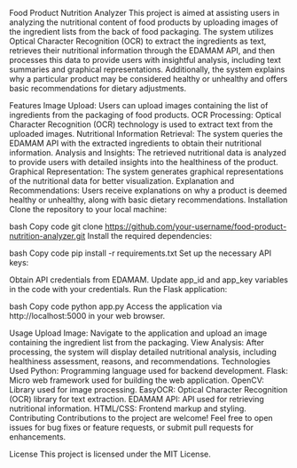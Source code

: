 Food Product Nutrition Analyzer
This project is aimed at assisting users in analyzing the nutritional content of food products by uploading images of the ingredient lists from the back of food packaging. The system utilizes Optical Character Recognition (OCR) to extract the ingredients as text, retrieves their nutritional information through the EDAMAM API, and then processes this data to provide users with insightful analysis, including text summaries and graphical representations. Additionally, the system explains why a particular product may be considered healthy or unhealthy and offers basic recommendations for dietary adjustments.

Features
Image Upload: Users can upload images containing the list of ingredients from the packaging of food products.
OCR Processing: Optical Character Recognition (OCR) technology is used to extract text from the uploaded images.
Nutritional Information Retrieval: The system queries the EDAMAM API with the extracted ingredients to obtain their nutritional information.
Analysis and Insights: The retrieved nutritional data is analyzed to provide users with detailed insights into the healthiness of the product.
Graphical Representation: The system generates graphical representations of the nutritional data for better visualization.
Explanation and Recommendations: Users receive explanations on why a product is deemed healthy or unhealthy, along with basic dietary recommendations.
Installation
Clone the repository to your local machine:

bash
Copy code
git clone https://github.com/your-username/food-product-nutrition-analyzer.git
Install the required dependencies:

bash
Copy code
pip install -r requirements.txt
Set up the necessary API keys:

Obtain API credentials from EDAMAM.
Update app_id and app_key variables in the code with your credentials.
Run the Flask application:

bash
Copy code
python app.py
Access the application via http://localhost:5000 in your web browser.

Usage
Upload Image: Navigate to the application and upload an image containing the ingredient list from the packaging.
View Analysis: After processing, the system will display detailed nutritional analysis, including healthiness assessment, reasons, and recommendations.
Technologies Used
Python: Programming language used for backend development.
Flask: Micro web framework used for building the web application.
OpenCV: Library used for image processing.
EasyOCR: Optical Character Recognition (OCR) library for text extraction.
EDAMAM API: API used for retrieving nutritional information.
HTML/CSS: Frontend markup and styling.
Contributing
Contributions to the project are welcome! Feel free to open issues for bug fixes or feature requests, or submit pull requests for enhancements.

License
This project is licensed under the MIT License.
